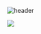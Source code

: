 ![header](https://capsule-render.vercel.app/api?type=shark&color=0:FF6B6B,50:4ECDC4,100:45B7D1&height=300&section=header&text=seungBeak&fontSize=75&fontColor=ffffff&animation=fadeIn&fontAlignY=38&desc=⚡%20Full%20Stack%20Engineer&descAlignY=58&descSize=20)

<img src="https://img.shields.io/badge/배지텍스트-배지컬러코드?style=flat-square&logo=아이콘이름&logoColor=white"/>

